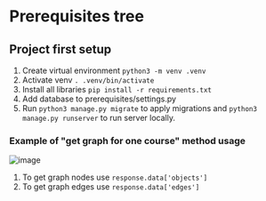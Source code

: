 # Prerequisites tree

## Project first setup
1. Create virtual environment
`python3 -m venv .venv`
2. Activate venv
`. .venv/bin/activate`
3. Install all libraries
`pip install -r requirements.txt`
4. Add database to prerequisites/settings.py
5. Run `python3 manage.py migrate` to apply migrations and `python3 manage.py runserver` to run server locally.

### Example of "get graph for one course" method usage
![image](https://user-images.githubusercontent.com/54363667/142833115-06b74667-c247-42ef-a88a-355c65f5c236.png)
1. To get graph nodes use `response.data['objects']`
2. To get graph edges use `response.data['edges']`
